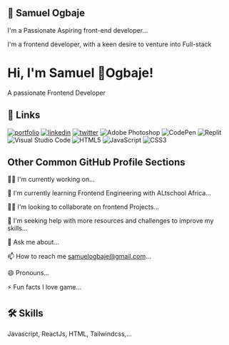 
## 🚀 Samuel Ogbaje
I'm a Passionate Aspiring front-end developer...

I'm a frontend developer, with a keen desire to venture into Full-stack
# Hi, I'm Samuel 👋Ogbaje!

A passionate Frontend Developer
## 🔗 Links
[![portfolio](https://img.shields.io/badge/my_portfolio-000?style=for-the-badge&logo=ko-fi&logoColor=white)](https://katherineoelsner.com/)
[![linkedin](https://img.shields.io/badge/linkedin-0A66C2?style=for-the-badge&logo=linkedin&logoColor=white)](https://www.linkedin.com/in/samuel-ogbaje-71828010b//)
[![twitter](https://img.shields.io/badge/twitter-1DA1F2?style=for-the-badge&logo=twitter&logoColor=white)](https://twitter.com/Flam3s1/)
![Adobe Photoshop](https://img.shields.io/badge/adobe%20photoshop-%2331A8FF.svg?style=for-the-badge&logo=adobe%20photoshop&logoColor=white)
![CodePen](https://img.shields.io/badge/Codepen-000000?style=for-the-badge&logo=codepen&logoColor=white)
![Replit](https://img.shields.io/badge/Replit-DD1200?style=for-the-badge&logo=Replit&logoColor=white)
![Visual Studio Code](https://img.shields.io/badge/Visual%20Studio%20Code-0078d7.svg?style=for-the-badge&logo=visual-studio-code&logoColor=white)
![HTML5](https://img.shields.io/badge/html5-%23E34F26.svg?style=for-the-badge&logo=html5&logoColor=white)
![JavaScript](https://img.shields.io/badge/javascript-%23323330.svg?style=for-the-badge&logo=javascript&logoColor=%23F7DF1E)
![CSS3](https://img.shields.io/badge/css3-%231572B6.svg?style=for-the-badge&logo=css3&logoColor=white)


## Other Common GitHub Profile Sections
👩‍💻 I'm currently working on...

🧠 I'm currently learning Frontend Engineering with ALtschool Africa...

👯‍♀️ I'm looking to collaborate on frontend Projects...

🤔 I'm seeking help with more resources and challenges to improve my skills...

💬 Ask me about...

📫 How to reach me samuelogbaje@gmail.com...

😄 Pronouns...

⚡️ Fun facts I love game...


## 🛠 Skills
Javascript, ReactJs, HTML, Tailwindcss,...

